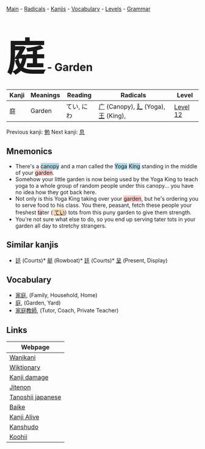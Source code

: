 <style> bigfont {font-size: 100px}</style>
[Main](../README.md) -
[Radicals](../radicals.md) -
[Kanjis](../kanjis.md) -
[Vocabulary](../vocabulary.md) -
[Levels](../levels.md) -
[Grammar](../grammar.md)
# <bigfont> 庭</bigfont> - Garden 

| Kanji | Meanings | Reading | Radicals | Level |
| --- | --- | --- | --- | --- |
| 庭 | Garden | てい, にわ | [广](../radicals/广.md) (Canopy), [廴](../radicals/廴.md) (Yoga), [王](../radicals/王.md) (King),  | [Level 12](../levels/wk_level12.md) |

Previous kanji: [勉](勉.md) Next kanji: [息](息.md) 

## Mnemonics
 * There's a <span style="background-color:#ADD8E6"> canopy</span> and a man called the <span style="background-color:#ADD8E6"> Yoga</span> <span style="background-color:#ADD8E6"> King</span> standing in the middle of your <span style="background-color:#ffcccb"> garden</span>.
* Somehow your little garden is now being used by the Yoga King to teach yoga to a whole group of random people under this canopy... you have no idea how they got back here.
* Not only is this Yoga King taking over your <span style="background-color:#ffcccb"> garden</span>, but he's ordering you to serve food to his class. You there, peasant, fetch these people your freshest <span style="background-color:#ffcccb"> ta</span>ter (<span style="background-color:#fed8b1"> [てい](https://jisho.org/search/てい)</span>) tots from this puny garden to give them strength.
* You're not sure what else to do, so you end up serving tater tots in your garden all day to stretchy strangers.


## Similar kanjis
 * [廷](廷.md) (Courts)* [艇](艇.md) (Rowboat)* [廷](廷.md) (Courts)* [呈](呈.md) (Present, Display)


## Vocabulary
 * [家庭](../vocabulary/庭.md), (Family, Household, Home)
* [庭](../vocabulary/庭.md), (Garden, Yard)
* [家庭教師](../vocabulary/庭.md), (Tutor, Coach, Private Teacher)



## Links 

| Webpage |
| --- |
| [Wanikani          ](https://www.wanikani.com/kanji/庭) |
| [Wiktionary        ](https://en.wiktionary.org/wiki/庭) |
| [Kanji damage      ](http://www.kanjidamage.com/kanji/search?utf8=✓&q=庭) |
| [Jitenon           ](https://jitenon.com/kanji/庭) |
| [Tanoshii japanese ](https://www.tanoshiijapanese.com/dictionary/kanji.cfm?k=庭) |
| [Baike             ](https://baike.baidu.com/item/庭) |
| [Kanji Alive       ](https://app.kanjialive.com/庭) |
| [Kanshudo          ](https://www.kanshudo.com/searchmn?q=庭) |
| [Koohii            ](https://kanji.koohii.com/study/kanji/庭) |
